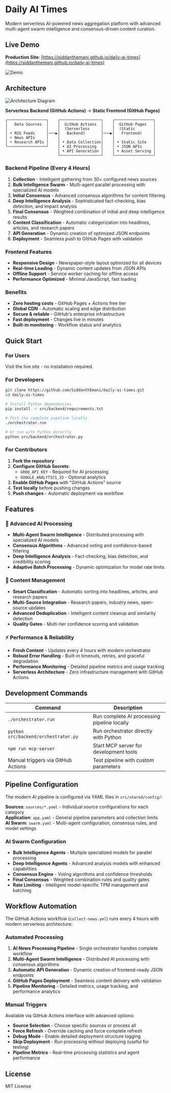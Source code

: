 # Daily AI Times

Modern serverless AI-powered news aggregation platform with advanced multi-agent swarm intelligence and consensus-driven content curation.

## Live Demo

**Production Site**: [https://siddanthemani.github.io/daily-ai-times](https://siddanthemani.github.io/daily-ai-times)

![Demo](./src/frontend/assets/images/demo.png)

## Architecture

![Architecture Diagram](./docs/diagrams/Architecture.excalidraw.svg)

**Serverless Backend (GitHub Actions)** → **Static Frontend (GitHub Pages)**

```
┌─────────────────┐    ┌──────────────────┐    ┌─────────────────┐
│   Data Sources  │    │  GitHub Actions  │    │  GitHub Pages   │
│                 │    │  (Serverless     │    │  (Static        │
│ • RSS Feeds     │───▶│   Backend)       │───▶│   Frontend)     │
│ • News APIs     │    │                  │    │                 │
│ • Research APIs │    │ • Data Collection│    │ • Static Site   │
└─────────────────┘    │ • AI Processing  │    │ • JSON APIs     │
                       │ • API Generation │    │ • Asset Serving │
                       └──────────────────┘    └─────────────────┘
```

### Backend Pipeline (Every 4 Hours)
1. **Collection** - Intelligent gathering from 30+ configured news sources
2. **Bulk Intelligence Swarm** - Multi-agent parallel processing with specialized AI models
3. **Initial Consensus** - Advanced consensus algorithms for content filtering
4. **Deep Intelligence Analysis** - Sophisticated fact-checking, bias detection, and impact analysis
5. **Final Consensus** - Weighted combination of initial and deep intelligence results
6. **Content Classification** - Automatic categorization into headlines, articles, and research papers
7. **API Generation** - Dynamic creation of optimized JSON endpoints
8. **Deployment** - Seamless push to GitHub Pages with validation

### Frontend Features
- **Responsive Design** - Newspaper-style layout optimized for all devices
- **Real-time Loading** - Dynamic content updates from JSON APIs
- **Offline Support** - Service worker caching for offline access
- **Performance Optimized** - Minimal JavaScript, fast loading

### Benefits
- **Zero hosting costs** - GitHub Pages + Actions free tier
- **Global CDN** - Automatic scaling and edge distribution
- **Secure & reliable** - GitHub's enterprise infrastructure
- **Fast deployment** - Changes live in minutes
- **Built-in monitoring** - Workflow status and analytics

## Quick Start

### For Users
Visit the live site - no installation required.

### For Developers

```bash
git clone https://github.com/SiddanthEmani/daily-ai-times.git
cd daily-ai-times

# Install Python dependencies
pip install -r src/backend/requirements.txt

# Test the complete pipeline locally
./orchestrator.run

# Or run with Python directly
python src/backend/orchestrator.py
```

### For Contributors
1. **Fork the repository**
2. **Configure GitHub Secrets**:
   - `GROQ_API_KEY` - Required for AI processing
   - `GOOGLE_ANALYTICS_ID` - Optional analytics
3. **Enable GitHub Pages** with "GitHub Actions" source
4. **Test locally** before pushing changes
5. **Push changes** - Automatic deployment via workflow

## Features

### 🤖 Advanced AI Processing
- **Multi-Agent Swarm Intelligence** - Distributed processing with specialized AI models
- **Consensus Algorithms** - Advanced voting and confidence-based filtering
- **Deep Intelligence Analysis** - Fact-checking, bias detection, and credibility scoring
- **Adaptive Batch Processing** - Dynamic optimization for model rate limits

### 📰 Content Management
- **Smart Classification** - Automatic sorting into headlines, articles, and research papers
- **Multi-Source Integration** - Research papers, industry news, open-source updates
- **Advanced Deduplication** - Intelligent content cleanup and similarity detection
- **Quality Gates** - Multi-tier confidence scoring and validation

### ⚡ Performance & Reliability
- **Fresh Content** - Updates every 4 hours with modern orchestrator
- **Robust Error Handling** - Built-in timeouts, retries, and graceful degradation
- **Performance Monitoring** - Detailed pipeline metrics and usage tracking
- **Serverless Architecture** - Zero infrastructure management with GitHub Actions

## Development Commands

| Command | Description |
|---------|-------------|
| `./orchestrator.run` | Run complete AI processing pipeline locally |
| `python src/backend/orchestrator.py` | Run orchestrator directly with Python |
| `npm run mcp-server` | Start MCP server for development tools |
| Manual triggers via GitHub Actions | Test pipeline with custom parameters |

## Pipeline Configuration

The modern AI pipeline is configured via YAML files in `src/shared/config/`:

**Sources**: `sources/*.yaml` - Individual source configurations for each category  
**Application**: `app.yaml` - General pipeline parameters and collection limits  
**AI Swarm**: `swarm.yaml` - Multi-agent configuration, consensus rules, and model settings

### AI Swarm Configuration
- **Bulk Intelligence Agents** - Multiple specialized models for parallel processing
- **Deep Intelligence Agents** - Advanced analysis models with enhanced capabilities
- **Consensus Engine** - Voting algorithms and confidence thresholds
- **Final Consensus** - Weighted combination rules and quality gates
- **Rate Limiting** - Intelligent model-specific TPM management and batching

## Workflow Automation

The GitHub Actions workflow (`collect-news.yml`) runs every 4 hours with modern serverless architecture:

### Automated Processing
1. **AI News Processing Pipeline** - Single orchestrator handles complete workflow
2. **Multi-Agent Swarm Intelligence** - Distributed AI processing with consensus algorithms  
3. **Automatic API Generation** - Dynamic creation of frontend-ready JSON endpoints
4. **GitHub Pages Deployment** - Seamless content delivery with validation
5. **Pipeline Monitoring** - Detailed metrics, usage tracking, and performance analytics

### Manual Triggers
Available via GitHub Actions interface with advanced options:
- **Source Selection** - Choose specific sources or process all
- **Force Refresh** - Override caching and force complete refresh
- **Debug Mode** - Enable detailed deployment structure logging
- **Skip Deployment** - Run processing without deploying (useful for testing)
- **Pipeline Metrics** - Real-time processing statistics and agent performance

## License

MIT License